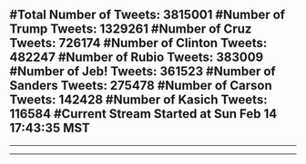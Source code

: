 #Total Number of Tweets: 3815001 
#Number of Trump Tweets: 1329261
#Number of Cruz Tweets: 726174
#Number of Clinton Tweets: 482247
#Number of Rubio Tweets: 383009
#Number of Jeb! Tweets: 361523
#Number of Sanders Tweets: 275478
#Number of Carson Tweets: 142428
#Number of Kasich Tweets: 116584
#Current Stream Started at Sun Feb 14 17:43:35 MST
---
---
---
